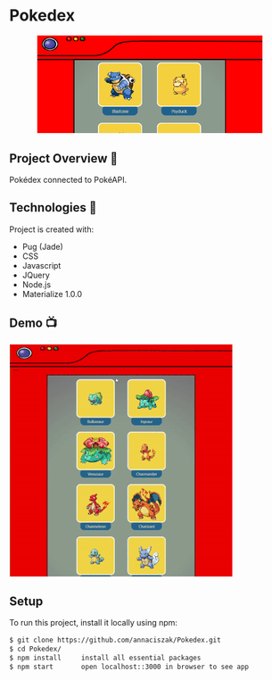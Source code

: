 # Pokedex
<p align="center">
<img src="/public/logo1.png" width="80%">  
</p>
                                   
## Project Overview 🎉
Pokédex connected to PokéAPI.

## Technologies 🔧
Project is created with:
* Pug (Jade)
* CSS
* Javascript
* JQuery
* Node.js
* Materialize 1.0.0

## Demo 📺
  <img src="/public/pokemon.gif"/>

## Setup
To run this project, install it locally using npm:

```
$ git clone https://github.com/annaciszak/Pokedex.git
$ cd Pokedex/
$ npm install     install all essential packages
$ npm start       open localhost::3000 in browser to see app
```


